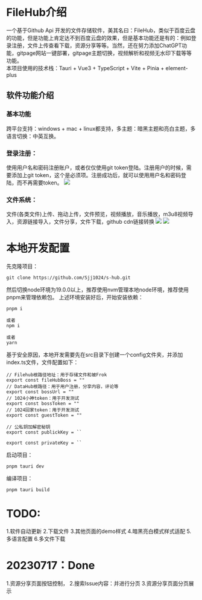 # FileHub介绍
一个基于Github Api 开发的文件存储软件，美其名曰：FileHub，类似于百度云盘的功能，但是功能上肯定达不到百度云盘的效果，但是基本功能还是有的：例如登录注册，文件上传查看下载，资源分享等等。当然，还在努力添加ChatGPT功能，gitpage网站一键部署，gitpage主题切换，视频解析和视频无水印下载等等功能。  
本项目使用的技术栈：Tauri + Vue3 + TypeScript + Vite + Pinia + element-plus

## 软件功能介绍
### 基本功能
跨平台支持：windows + mac + linux都支持，多主题：暗黑主题和亮白主题，多语言切换：中英互换。   

### 登录注册：  
使用用户名和密码注册账户，或者仅仅使用git token登陆。注册用户的时候，需要添加上git token，这个是必须项。注册成功后，就可以使用用户名和密码登陆，而不再需要token。
![](https://cdn.staticaly.com/gh/1024huijia/QingChunMeizi@master/20230720/image.2uh6124tv4a0.webp)  


### 文件系统：  
文件(各类文件)上传、拖动上传，文件预览，视频播放，音乐播放，m3u8视频导入，资源链接导入，文件分享，文件下载，github cdn链接转换
![](https://cdn.staticaly.com/gh/1024huijia/QingChunMeizi@master/20230720/image.4ikm9oo3l3m0.webp)
![](https://cdn.staticaly.com/gh/1024huijia/QingChunMeizi@master/20230720/image.5nlodjb062c0.webp)


# 本地开发配置
先克隆项目：
```
git clone https://github.com/Sjj1024/s-hub.git
```

然后切换node环境为19.0.0以上，推荐使用nvm管理本地node环境，推荐使用pnpm来管理依赖包。
上述环境安装好后，开始安装依赖：
```
pnpm i

或者
npm i

或者
yarn
```


基于安全原因，本地开发需要先在src目录下创建一个config文件夹，并添加index.ts文件，文件配置如下：
```
// Filehub根路径地址：用于存储文件和被Frok
export const fileHubBoss = ""
// DataHub根路径：用于用户注册，分享内容，评论等
export const bossUrl = ""
// 1024小神token：用于开发测试
export const bossToken = ""
// 1024回家token：用于开发测试
export const guestToken = ""

// 公私钥加解密秘钥
export const publickKey = ``

export const privateKey = ``
```

启动项目：
```
pnpm tauri dev
```

编译项目：
```
pnpm tauri build
```


# TODO:
1.软件自动更新
2.下载文件
3.其他页面的demo样式
4.暗黑亮白模式样式适配
5.多语言配置
6.多文件下载


# 20230717：Done
1.资源分享页面按钮控制，
2.搜索Issue内容：并进行分页
3.资源分享页面分页展示